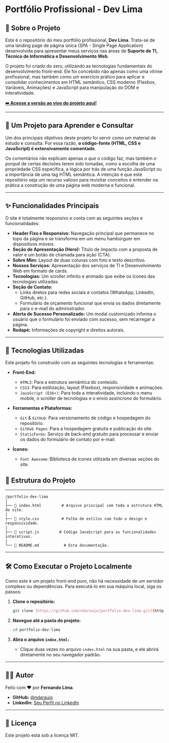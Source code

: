 # Portfólio Profissional - Dev Lima

## 📖 Sobre o Projeto

Este é o repositório do meu portfólio profissional, **Dev Lima**. Trata-se de uma landing page de página única (SPA - Single Page Application) desenvolvida para apresentar meus serviços nas áreas de **Suporte de TI, Técnico de Informática e Desenvolvimento Web**.

O projeto foi criado do zero, utilizando as tecnologias fundamentais do desenvolvimento front-end. Ele foi concebido não apenas como uma vitrine profissional, mas também como um exercício prático para aplicar e consolidar conhecimentos em HTML semântico, CSS moderno (Flexbox, Variáveis, Animações) e JavaScript para manipulação do DOM e interatividade.

[**➡️ Acesse a versão ao vivo do projeto aqui!**](https://ndaraujo.github.io/portfolio-dev-lima/)

---

## 🎯 Um Projeto para Aprender e Consultar

Um dos principais objetivos deste projeto foi servir como um material de estudo e consulta. Por essa razão, **o código-fonte (HTML, CSS e JavaScript) é extensivamente comentado**.

Os comentários não explicam apenas *o que* o código faz, mas também *o porquê* de certas decisões terem sido tomadas, como a escolha de uma propriedade CSS específica, a lógica por trás de uma função JavaScript ou a importância de uma tag HTML semântica. A intenção é que este repositório seja um recurso valioso para revisitar conceitos e entender na prática a construção de uma página web moderna e funcional.

---

## ✨ Funcionalidades Principais

O site é totalmente responsivo e conta com as seguintes seções e funcionalidades:

* **Header Fixo e Responsivo:** Navegação principal que permanece no topo da página e se transforma em um menu hambúrguer em dispositivos móveis.
* **Seção de Apresentação (Hero):** Título de impacto com a proposta de valor e um botão de chamada para ação (CTA).
* **Sobre Mim:** Layout de duas colunas com foto e texto descritivo.
* **Nossos Serviços:** Apresentação dos serviços de TI e Desenvolvimento Web em formato de cards.
* **Tecnologias:** Um scroller infinito e animado que exibe os ícones das tecnologias utilizadas.
* **Seção de Contato:**
    * Links diretos para redes sociais e contatos (WhatsApp, LinkedIn, GitHub, etc.).
    * Formulário de orçamento funcional que envia os dados diretamente para o e-mail do administrador.
* **Alerta de Sucesso Personalizado:** Um modal customizado informa o usuário que o formulário foi enviado com sucesso, sem recarregar a página.
* **Rodapé:** Informações de copyright e direitos autorais.

---

## 🚀 Tecnologias Utilizadas

Este projeto foi construído com as seguintes tecnologias e ferramentas:

* **Front-End:**
    * `HTML5`: Para a estrutura semântica do conteúdo.
    * `CSS3`: Para estilização, layout (Flexbox), responsividade e animações.
    * `JavaScript (ES6+)`: Para toda a interatividade, incluindo o menu mobile, o scroller de tecnologias e o envio assíncrono do formulário.

* **Ferramentas e Plataformas:**
    * `Git` & `GitHub`: Para versionamento de código e hospedagem do repositório.
    * `GitHub Pages`: Para a hospedagem gratuita e publicação do site.
    * `StaticForms`: Serviço de back-end gratuito para processar e enviar os dados do formulário de contato por e-mail.

* **Ícones:**
    * `Font Awesome`: Biblioteca de ícones utilizada em diversas seções do site.


## 📂 Estrutura do Projeto

---

```text
/portfolio-dev-lima
|
├── 📄 index.html         # Arquivo principal com toda a estrutura HTML do site.
|
├── 📄 style.css          # Folha de estilos com todo o design e responsividade.
|
├── 📄 script.js         # Código JavaScript para as funcionalidades interativas.
|
└── 📄 README.md           # Esta documentação.
```
---

## 🛠️ Como Executar o Projeto Localmente

Como este é um projeto front-end puro, não há necessidade de um servidor complexo ou dependências. Para executá-lo em sua máquina local, siga os passos:

1.  **Clone o repositório:**
    ```bash
    git clone [https://github.com/ndaraujo/portfolio-dev-lima.git](https://github.com/ndaraujo/portfolio-dev-lima.git)
    ```

2.  **Navegue até a pasta do projeto:**
    ```bash
    cd portfolio-dev-lima
    ```

3.  **Abra o arquivo `index.html`:**
    * Clique duas vezes no arquivo `index.html` na sua pasta, e ele abrirá diretamente no seu navegador padrão.

---

## 👨‍💻 Autor

Feito com ❤️ por **Fernando Lima**.

* **GitHub:** [@ndaraujo](https://github.com/ndaraujo)
* **LinkedIn:** [Seu Perfil no LinkedIn](https://www.linkedin.com/in/araujo-dev/)

---

## 📜 Licença

Este projeto está sob a licença MIT. 
